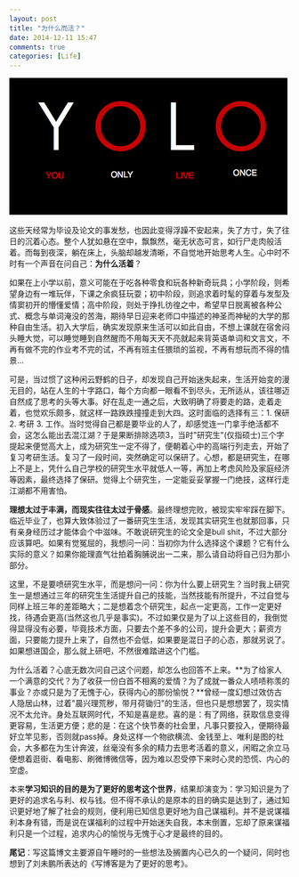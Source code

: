 ```yaml
---
layout: post
title: "为什么而活？"
date: 2014-12-11 15:47
comments: true
categories: [Life]
---
```


![](/images/20141211.jpg)

这些天经常为毕设及论文的事发愁，也因此变得浮躁不安起来，失了方寸，失了往日的沉着心态。整个人犹如悬在空中，飘飘然，毫无状态可言，如行尸走肉般活着。而每到夜深，躺在床上，头脑却越发清晰，不自觉地开始思考人生。心中时不时有一个声音在问自己：**为什么活着**？

如果在上小学以前，意义可能在于吃各种零食和玩各种新奇玩具；小学阶段，则希望身边有一堆玩伴，下课之余疯狂玩耍；初中阶段，则追求着时髦的穿着与发型及情窦初开的懵懂爱情；高中阶段，则处于挣扎彷徨之中，希望早日脱离被各种公式、概念与单词淹没的苦海，期待早日迎来老师口中描述的神圣而神秘的大学的那种自由生活。初入大学后，确实发现原来生活可以如此自由，不想上课就在宿舍闷头睡大觉，可以睡觉睡到自然醒而不用每天天不亮就起来背英语单词和文言文，不再有做不完的作业考不完的试，不再有班主任猥琐的监视，不再有想玩而不得的情景...

<!-- more -->

可是，当过惯了这种闲云野鹤的日子，却发现自己开始迷失起来，生活开始变的漫无目的，站在人生的十字路口，每个方向都一眼看不到尽头，无所适从，该往哪迈自然成了思考的头等大事。好在乱走一通之后，大致明确了将要走的路，走着走着，也觉欢乐颇多，就这样一路跌跌撞撞走到大四。这时面临的选择有三：1. 保研 2. 考研 3. 工作。当时觉得自己都是要毕业的人了，却感觉连一门拿手绝活都不会，这怎么能出去混江湖？于是果断排除选项3，当时"研究生"(仅指硕士)三个字提起来便觉高大上，成为研究生一定不得了，便朝着心中的高端行列走去，开始了复习考研生活。复习了一段时间，突然确定可以保研了。心想，都是研究生，在哪上不是上，凭什么自己学校的研究生水平就低人一等，再加上考虑风险及家庭经济等因素，最终选择了保研。觉得上个研究生，一定能妥妥掌握一门绝技，这样行走江湖都不用害怕。

**理想太过于丰满，而现实往往太过于骨感**。最终理想完败，被现实牢牢踩在脚下。临近毕业了，也算大致体验过了一番研究生生活，发现其实研究生也就那回事，只有亲身经历过才能体会个中滋味。不敢说研究生的论文全是bull shit，不过大部分应该算吧。如果有觉冤屈的，我想问一问：当初你为什么选择这个课题？它有什么实际的意义？如果你能理直气壮拍着胸脯说出一二来，那么请自动将自己归为那小部分。

这里，不是要喷研究生水平，而是想问一问：你为什么要上研究生？当时我上研究生一是想通过三年的研究生生活提升自己的技能，当然技能有所提升，不过自觉与同样上班三年的差距略大；二是想着念个研究生，起点一定更高，工作一定更好找，待遇会更高(当然这也几乎是事实)。不过如果仅是为了以上这些目的，我倒觉得显得没有必要，毕竟技术方面，只要去个差不多的公司，提升会更大；薪资方面，只要能力提升上来了，自然也不会低，如果要是混日子的心态，那就另说了。如果想进国企，那么就上研吧，不然很难踏进这个门槛。

为什么活着？心底无数次问自己这个问题，却怎么也回答不上来。**为了给家人一个满意的交代？为了收获一份白首不相离的爱情？为了成就一番众人啧啧称羡的事业？亦或只是为了无愧于心，获得内心的那份愉悦？**曾经一度幻想过效仿古人隐居山林，过着"晨兴理荒秽，带月荷锄归"的生活，但也只是想想罢了，现实情况不太允许。身处互联网时代，不知是喜是悲。喜的是：有了网络，获取信息变得更容易，生活更方便；悲的是：在这个快节奏的社会里，凡事只要投入，便期待最好立竿见影，否则就pass掉。身处这样一个物欲横流、金钱至上、唯利是图的社会，大多都在为生计奔波，丝毫没有多余的精力去思考活着的意义，闲暇之余立马便想着逛街、看电影、刷微博微信等，因为难以忍受停下来时心灵的恐慌、内心的空虚。

本来**学习知识的目的是为了更好的思考这个世界**，结果却演变为：学习知识是为了更好的追求名与利、权与钱。但不得不承认的是原本的目的确实是达到了，通过知识更好地了解了社会的规则，便利用已知信息更好地为自己谋福利。并不是说谋福利本身有错，而是说在谋福利的过程中开始迷失自我，本末倒置，忘却了原来谋福利只是一个过程，追求内心的愉悦与无愧于心才是最终的目的。

**尾记**：写这篇博文主要源自午睡时的一些想法及搁置内心已久的一个疑问，同时也想到了刘未鹏所表达的《写博客是为了更好的思考》。

